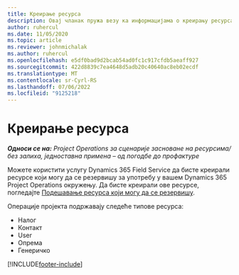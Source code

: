 ```yaml
---
title: Креирање ресурса
description: Овај чланак пружа везу ка информацијама о креирању ресурса који се могу резервисати.
author: ruhercul
ms.date: 11/05/2020
ms.topic: article
ms.reviewer: johnmichalak
ms.author: ruhercul
ms.openlocfilehash: e5df0bad9d2bcab54ad0fc1c917cfdb5aeaff927
ms.sourcegitcommit: 422d8839c7ea4648d5adb20c40640ac8eb02ecdf
ms.translationtype: MT
ms.contentlocale: sr-Cyrl-RS
ms.lasthandoff: 07/06/2022
ms.locfileid: "9125218"
---
```

# <a name="create-resources"></a>Креирање ресурса

_**Односи се на:** Project Operations за сценарије засноване на ресурсима/без залиха, једноставна примена – од погодбе до профактуре_

Можете користити услугу Dynamics 365 Field Service да бисте креирали ресурсе који могу да се резервишу за употребу у вашем Dynamics 365 Project Operations окружењу. Да бисте креирали ове ресурсе, погледајте [Подешавање ресурса који могу да се резервишу](/dynamics365/field-service/set-up-bookable-resources).

Операције пројекта подржавају следеће типове ресурса:
- Налог
- Контакт
- User
- Опрема
- Генеричко


[!INCLUDE[footer-include](../includes/footer-banner.md)]

